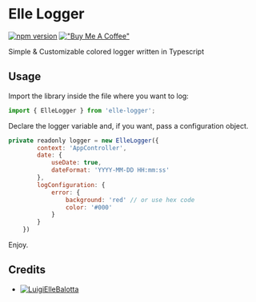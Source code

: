 # Elle Logger 

[![npm version](https://badge.fury.io/js/elle-logger.svg)](https://badge.fury.io/js/elle-logger)
[!["Buy Me A Coffee"](https://www.buymeacoffee.com/assets/img/custom_images/orange_img.png)](https://www.paypal.me/LuigiElle)

Simple & Customizable colored logger written in Typescript

## Usage

Import the library inside the file where you want to log: 

``` js
import { ElleLogger } from 'elle-logger';
```

Declare the logger variable and, if you want, pass a configuration object.

``` js
private readonly logger = new ElleLogger({
        context: 'AppController',
        date: {
            useDate: true,
            dateFormat: 'YYYY-MM-DD HH:mm:ss'
        },
        logConfiguration: {
            error: {
                background: 'red' // or use hex code
                color: '#000'
            }
        }
    })
```

Enjoy.

## Credits 
- [![LuigiElleBalotta](https://github.com/LuigiElleBalotta)](https://github.com/LuigiElleBalotta)
